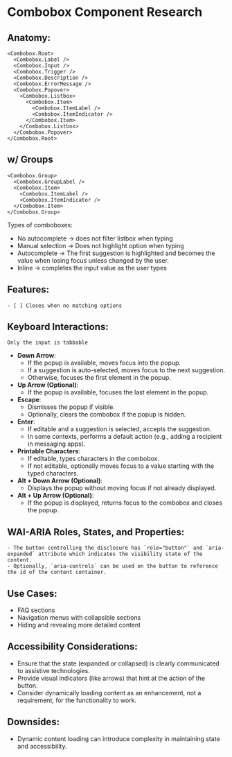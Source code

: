 # Combobox Component Research

## Anatomy:

```tsx
<Combobox.Root>
  <Combobox.Label />
  <Combobox.Input />
  <Combobox.Trigger />
  <Combobox.Description />
  <Combobox.ErrorMessage />
  <Combobox.Popover>
    <Combobox.Listbox>
      <Combobox.Item>
        <Combobox.ItemLabel />
        <Combobox.ItemIndicator />
      </Combobox.Item>
    </Combobox.Listbox>
  </Combobox.Popover>
</Combobox.Root>
```

## w/ Groups

```tsx
<Combobox.Group>
  <Combobox.GroupLabel />
  <Combobox.Item>
    <Combobox.ItemLabel />
    <Combobox.ItemIndicator />
  </Combobox.Item>
</Combobox.Group>
```

Types of comboboxes:

- No autocomplete -> does not filter listbox when typing
- Manual selection -> Does not highlight option when typing
- Autocomplete -> The first suggestion is highlighted and becomes the value when losing focus unless changed by the user.
- Inline -> completes the input value as the user types

## Features:

    - [ ] Closes when no matching options

## Keyboard Interactions:

    Only the input is tabbable

- **Down Arrow**:
  - If the popup is available, moves focus into the popup.
  - If a suggestion is auto-selected, moves focus to the next suggestion.
  - Otherwise, focuses the first element in the popup.
- **Up Arrow (Optional)**:
  - If the popup is available, focuses the last element in the popup.
- **Escape**:
  - Dismisses the popup if visible.
  - Optionally, clears the combobox if the popup is hidden.
- **Enter**:
  - If editable and a suggestion is selected, accepts the suggestion.
  - In some contexts, performs a default action (e.g., adding a recipient in messaging apps).
- **Printable Characters**:
  - If editable, types characters in the combobox.
  - If not editable, optionally moves focus to a value starting with the typed characters.
- **Alt + Down Arrow (Optional)**:
  - Displays the popup without moving focus if not already displayed.
- **Alt + Up Arrow (Optional)**:
  - If the popup is displayed, returns focus to the combobox and closes the popup.

## WAI-ARIA Roles, States, and Properties:

    - The button controlling the disclosure has `role="button"` and `aria-expanded` attribute which indicates the visibility state of the content.
    - Optionally, `aria-controls` can be used on the button to reference the id of the content container.

## Use Cases:

- FAQ sections
- Navigation menus with collapsible sections
- Hiding and revealing more detailed content

## Accessibility Considerations:

- Ensure that the state (expanded or collapsed) is clearly communicated to assistive technologies.
- Provide visual indicators (like arrows) that hint at the action of the button.
- Consider dynamically loading content as an enhancement, not a requirement, for the functionality to work.

## Downsides:

- Dynamic content loading can introduce complexity in maintaining state and accessibility.
